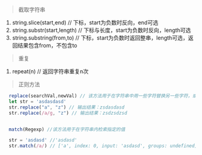 > 截取字符串
1. string.slice(start,end)  // 下标，start为负数时反向，end可选
1. string.substr(start,length)  // 下标与长度，start为负数时反向，length可选
1. string.substring(from,to)  // 下标，start为负数时返回整串，length可选，返回结果包含from，不包含to


> 重复
1. repeat(n) // 返回字符串重复n次

> 正则方法
```js
  replace(searchVal,newVal) // 该方法用于在字符串中用一些字符替换另一些字符，或替换一个与正则表达式匹配的子串
  let str = 'asdasdasd'
  str.replace("a", "z") // 输出结果：zsdasdasd
  str.replace(/a/g, "z") // 输出结果：zsdzsdzsd


  match(Regexp) //该方法用于在字符串内检索指定的值

  str = 'asdasd' //'asdasd'
  str.match(/a/) // ['a', index: 0, input: 'asdasd', groups: undefined]
```